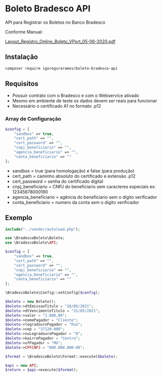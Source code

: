 # Boleto Bradesco API
API para Registrar os Boletos no Banco Bradesco

Conforme Manual:

[Layout_Registro_Online_Boleto_VPort_05-06-2020.pdf](https://github.com/igoroguraramos/boleto-bradesco-api/blob/main/Layout_Registro_Online_Boleto_VPort_05-06-2020.pdf)


## Instalação


```bash
composer require igoroguraramos/boleto-bradesco-api
```

## Requisitos
- Possuir contrato com o Bradesco e com o Webservice ativado
- Mesmo em ambiente de teste os dados devem ser reais para funcionar
- Necessário o certificado A1 no formato .p12

### Array de Configuração
```php
$config = [
    "sandbox" => true,
    "cert_path" => "",
    "cert_password" => "",
    "cnpj_beneficiario" => "",
    "agencia_beneficiario" => "",
    "conta_beneficiario" => ""
];
```
- sandbox = true (para homologação) e false (para produção)
- cert_path = caminho absoluto do certificado e extensão .p12
- cert_password = senha do certificado digital
- cnpj_beneficiario = CNPJ do beneficiario sem caracteres especiais ex: 12345678000190
- agencia_beneficiario = agência do beneficiario sem o digito verificador
- conta_beneficiario = numero da conta sem o digito verificador


## Exemplo

```php
include("../vendor/autoload.php");

use \BradescoBoleto\Boleto;
use \BradescoBoleto\API;

$config = [
    "sandbox" => true,
    "cert_path" => "",
    "cert_password" => "",
    "cnpj_beneficiario" => "",
    "agencia_beneficiario" => "",
    "conta_beneficiario" => ""
];

\BradescoBoleto\Config::setConfig($config);

$boleto = new Boleto();
$boleto->dtEmissaoTitulo = "26/05/2021";
$boleto->dtVencimentoTitulo = "31/05/2021";
$boleto->valor = "2.000,00";
$boleto->nomePagador = "Cliente";
$boleto->logradouroPagador = "Rua";
$boleto->cep = "37120-000";
$boleto->nuLogradouroPagador = "0";
$boleto->bairroPagador = "Centro";
$boleto->ufPagador = "MG";
$boleto->CPFCNPJ = "000.000.000-00";

$format = \BradescoBoleto\Format::execute($boleto);

$api = new API;
$return = $api->execute($format);


```
